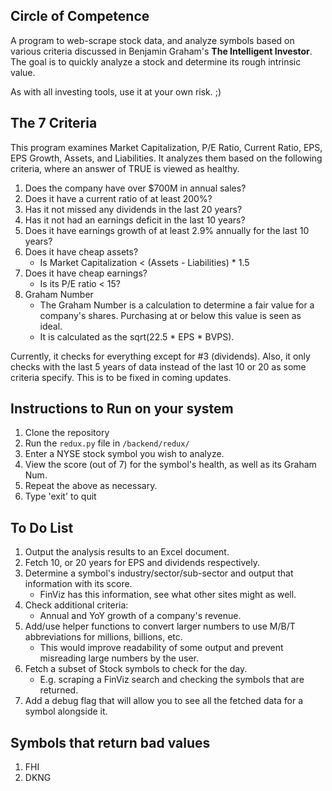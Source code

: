 ## Circle of Competence
A program to web-scrape stock data, and analyze symbols based on various criteria discussed in Benjamin Graham's __The Intelligent Investor__. The goal is to quickly analyze a stock and determine its rough intrinsic value.

As with all investing tools, use it at your own risk. ;)

## The 7 Criteria
This program examines Market Capitalization, P/E Ratio, Current Ratio, EPS, EPS Growth, Assets, and Liabilities. It analyzes them based on the following criteria, where an answer of TRUE is viewed as healthy.
1. Does the company have over $700M in annual sales? 
2. Does it have a current ratio of at least 200%?
3. Has it not missed any dividends in the last 20 years?
4. Has it not had an earnings deficit in the last 10 years?
5. Does it have earnings growth of at least 2.9% annually for the last 10 years?
6. Does it have cheap assets?
	* Is Market Capitalization < (Assets - Liabilities) * 1.5
7. Does it have cheap earnings?
	* Is its P/E ratio < 15?
8. Graham Number
	* The Graham Number is a calculation to determine a fair value for a company's shares. Purchasing at or below this value is seen as ideal.
	* It is calculated as the sqrt(22.5 * EPS * BVPS).

Currently, it checks for everything except for #3 (dividends). Also, it only checks with the last 5 years of data instead of the last 10 or 20 as some criteria specify. This is to be fixed in coming updates.

## Instructions to Run on your system
1. Clone the repository
2. Run the `redux.py` file in `/backend/redux/`
3. Enter a NYSE stock symbol you wish to analyze.
4. View the score (out of 7) for the symbol's health, as well as its Graham Num.
5. Repeat the above as necessary.
6. Type 'exit' to quit

## To Do List
1. Output the analysis results to an Excel document.
2. Fetch 10, or 20 years for EPS and dividends respectively.
3. Determine a symbol's industry/sector/sub-sector and output that information with its score.
	* FinViz has this information, see what other sites might as well.
4. Check additional criteria:
	* Annual and YoY growth of a company's revenue.
5. Add/use helper functions to convert larger numbers to use M/B/T abbreviations for millions, billions, etc.
	* This would improve readability of some output and prevent misreading large numbers by the user.
6. Fetch a subset of Stock symbols to check for the day.
	* E.g. scraping a FinViz search and checking the symbols that are returned.
7. Add a debug flag that will allow you to see all the fetched data for a symbol alongside it.

## Symbols that return bad values
1. FHI
2. DKNG
